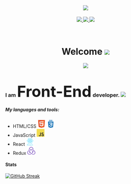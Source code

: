 <div id='header' align='center'>
  <img src="https://drooggie.github.io/programming-concept-illustration_114360-1670.webp" width="100"/>
</div>
&nbsp;

<div id='links' align='center'>
  <a href='https://telegram.me/oraz_norlan'>
    <img src='https://img.shields.io/badge/Telegram-blue?logo=telegram&logoColor=white' />
  </a>
  <a href='https://www.instagram.com/w1nnn1e/'>
    <img src='https://img.shields.io/badge/instagram-red?logo=instagram&logoColor=white' />
  </a>
  <a href='wa.link/ugx9jw'>
    <img src='https://img.shields.io/badge/WhatsApp-green?logo=whatsapp&logoColor=white' />
  </a>
</div>
<div align="center">
  <img src="https://komarev.com/ghpvc/?username=drooggie&style=flat-square&color=blue" alt=""/>
</div>
&nbsp;

<div align="center">
  <h1>Welcome <img src="https://drooggie.github.io/Be.gif" width="30"/></h1>
  <img src="https://drooggie.github.io/6vIk.gif" />
</div>
&nbsp;

### I am <font size="7" >**Front-End**</font> developer. <img src="https://media.giphy.com/media/WUlplcMpOCEmTGBtBW/giphy.gif" width="30">
##### My languages and tools:
 - HTML/CSS <img src="https://github.com/devicons/devicon/blob/master/icons/html5/html5-original.svg" title="HTML5" alt="HTML" width="25" height="25"/>   <img src="https://github.com/devicons/devicon/blob/master/icons/css3/css3-plain-wordmark.svg"  title="CSS3" alt="CSS" width="25" height="25"/>  
 - JavaScript <img src="https://github.com/devicons/devicon/blob/master/icons/javascript/javascript-original.svg" title="JavaScript" alt="JavaScript" width="25" height="25"/>
 - React <img src="https://github.com/devicons/devicon/blob/master/icons/react/react-original-wordmark.svg" title="React" alt="React" width="25" height="25"/> 
 - Redux <img src="https://github.com/devicons/devicon/blob/master/icons/redux/redux-original.svg" title="Redux" alt="Redux " width="25" height="25"/> 

#### Stats
[![GitHub Streak](http://github-readme-streak-stats.herokuapp.com?user=drooggie&theme=dark&background=000000)](https://git.io/streak-stats)




